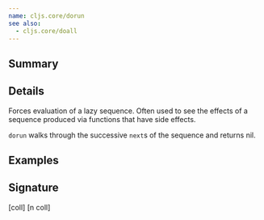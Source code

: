 ```yaml
---
name: cljs.core/dorun
see also:
  - cljs.core/doall
---
```


## Summary

## Details

Forces evaluation of a lazy sequence. Often used to see the effects of a
sequence produced via functions that have side effects.

`dorun` walks through the successive `next`s of the sequence and returns nil.

## Examples

## Signature
[coll]
[n coll]
